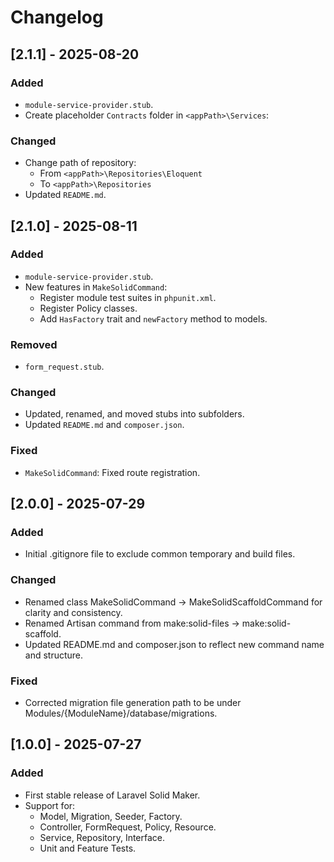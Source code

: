# Changelog

## [2.1.1] - 2025-08-20

### Added
- `module-service-provider.stub`.
- Create placeholder `Contracts` folder in `<appPath>\Services`:

### Changed
- Change path of repository:
  - From `<appPath>\Repositories\Eloquent`
  - To `<appPath>\Repositories`
- Updated `README.md`.


## [2.1.0] - 2025-08-11

### Added
- `module-service-provider.stub`.
- New features in `MakeSolidCommand`:
  - Register module test suites in `phpunit.xml`.
  - Register Policy classes.
  - Add `HasFactory` trait and `newFactory` method to models.

### Removed
- `form_request.stub`.

### Changed
- Updated, renamed, and moved stubs into subfolders.
- Updated `README.md` and `composer.json`.

### Fixed
- `MakeSolidCommand`: Fixed route registration.


## [2.0.0] - 2025-07-29
### Added
- Initial .gitignore file to exclude common temporary and build files.

### Changed
- Renamed class MakeSolidCommand → MakeSolidScaffoldCommand for clarity and consistency.
- Renamed Artisan command from make:solid-files → make:solid-scaffold.
- Updated README.md and composer.json to reflect new command name and structure.

### Fixed
- Corrected migration file generation path to be under Modules/{ModuleName}/database/migrations.

## [1.0.0] - 2025-07-27
### Added
- First stable release of Laravel Solid Maker.
- Support for:
  - Model, Migration, Seeder, Factory.
  - Controller, FormRequest, Policy, Resource.
  - Service, Repository, Interface.
  - Unit and Feature Tests.
